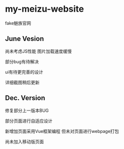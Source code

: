 # my-meizu-website
fake魅族官网

## June Vesion
尚未考虑JS性能
图片加载速度缓慢

部分bug有待解决

ui有待更完善的设计

详细截图稍后更新

## Dec. Version
修复部分上一版本BUG


部分页面进行自适应设计


新增加页面采用Vue框架编程
但未对页面进行webpage打包


尚未加入移动版页面

